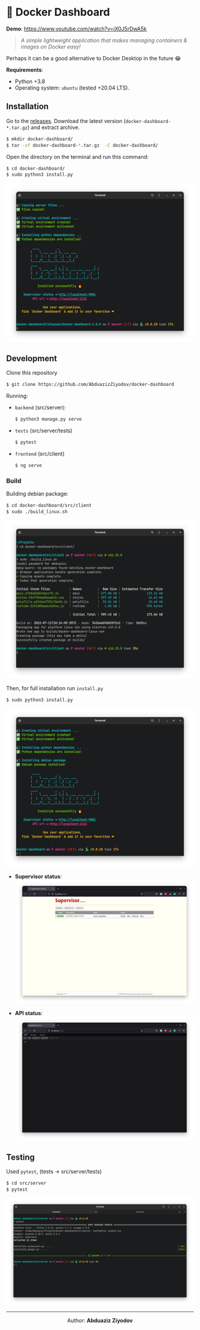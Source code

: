 # 🐳 **Docker Dashboard**

**Demo**: https://www.youtube.com/watch?v=iX0J5rDwA5k

> _A simple lightweight application that makes managing containers & images on Docker easy!_

Perhaps it can be a good alternative to Docker Desktop in the future 😂

**Requirements**:

- Python +3.8
- Operating system: `ubuntu` (tested +20.04 LTS).

## **Installation**

Go to the [releases](https://github.com/AbduazizZiyodov/docker-dashboard/releases). Download the latest version (`docker-dashboard-*.tar.gz`) and extract archive.

```bash
$ mkdir docker-dashboard/
$ tar -xf docker-dashboard-*.tar.gz  -C docker-dashboard/
```

Open the directory on the terminal and run this command:

```bash
$ cd docker-dashboard/
$ sudo python3 install.py
```

![](assets/install.png)

## **Development**

Clone this repository

```bash
$ git clone https://github.com/AbduazizZiyodov/docker-dashboard
```

Running:

- `backend` (src/server):
  ```bash
  $ python3 manage.py serve
  ```
- `tests` (src/server/tests)
  ```bash
  $ pytest
  ```
- `frontend` (src/client)
  ```bash
  $ ng serve
  ```

### **Build**

Building debian package:

```bash
$ cd docker-dashboard/src/client
$ sudo ./build_linux.sh
```

![](/assets/build.png)

Then, for full installation run `install.py`

```bash
$ sudo python3 install.py
```

![](/assets/install_2.png)

- **Supervisor status**:
  ![](/assets/supervisor_status.png)

- **API status**:
  ![](/assets/api_status.png)

## **Testing**

Used `pytest`, (tests -> src/server/tests)

```bash
$ cd src/server
$ pytest
```

![](/assets/tests.png)

<hr>

<p align='center'>
    Author: <strong>Abduaziz Ziyodov</strong> 
</p>
